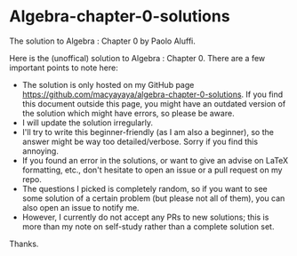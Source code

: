 # Algebra-chapter-0-solutions
The solution to Algebra : Chapter 0 by Paolo Aluffi.

Here is the (unoffical) solution to Algebra : Chapter 0. There are a few important points to note here:
* The solution is only hosted on my GitHub page https://github.com/macyayaya/algebra-chapter-0-solutions. If you find this document outside this page, you might have an outdated version of the solution which might have errors, so please be aware.
* I will update the solution irregularly.
* I'll try to write this beginner-friendly (as I am also a beginner), so the answer might be way too detailed/verbose. Sorry if you find this annoying. 
* If you found an error in the solutions, or want to give an advise on LaTeX formatting, etc., don't hesitate to open an issue or a pull request on my repo. 
* The questions I picked is completely random, so if you want to see some solution of a certain problem (but please not all of them), you can also open an issue to notify me. 
 * However, I currently do not accept any PRs to new solutions; this is more than my note on self-study rather than a complete solution set.

Thanks. 

